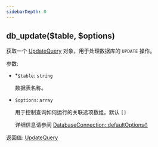 ```yaml
---
sidebarDepth: 0
---
```


## db_update($table, $options)

获取一个 [UpdateQuery](./UpdateQuery) 对象，用于处理数据库的 `UPDATE` 操作。

参数:
- <span class="required">*</span>`$table`: `string`

  数据表名称。

- `$options`: `array`

  用于控制查询如何运行的关联选项数组。默认 `[]`

  详细信息请参阅 [DatabaseConnection::defaultOptions()](./DatabaseConnection.html#defaultOptions)

返回值: [UpdateQuery](./UpdateQuery)
